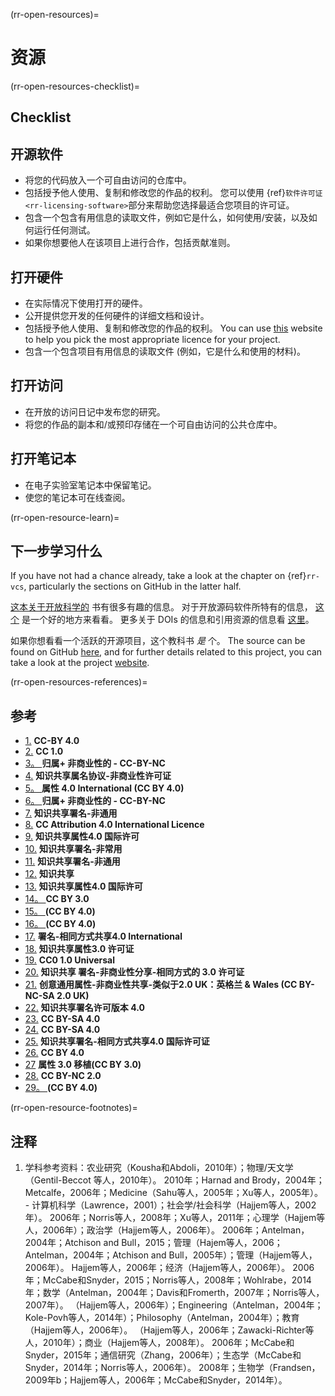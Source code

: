 (rr-open-resources)=
# 资源

(rr-open-resources-checklist)=
## Checklist

## 开源软件

- 将您的代码放入一个可自由访问的仓库中。
- 包括授予他人使用、复制和修改您的作品的权利。 您可以使用 {ref}`软件许可证<rr-licensing-software>`部分来帮助您选择最适合您项目的许可证。
- 包含一个包含有用信息的读取文件，例如它是什么，如何使用/安装，以及如何运行任何测试。
- 如果你想要他人在该项目上进行合作，包括贡献准则。

## 打开硬件

- 在实际情况下使用打开的硬件。
- 公开提供您开发的任何硬件的详细文档和设计。
- 包括授予他人使用、复制和修改您的作品的权利。 You can use [this](https://choosealicense.com/) website to help you pick the most appropriate licence for your project.
- 包含一个包含项目有用信息的读取文件 (例如，它是什么和使用的材料)。

## 打开访问

- 在开放的访问日记中发布您的研究。
- 将您的作品的副本和/或预印存储在一个可自由访问的公共仓库中。

## 打开笔记本

- 在电子实验室笔记本中保留笔记。
- 使您的笔记本可在线查阅。

(rr-open-resource-learn)=
## 下一步学习什么

If you have not had a chance already, take a look at the chapter on {ref}`rr-vcs`, particularly the sections on GitHub in the latter half.

[这本关于开放科学的](http://book.openingscience.org.s3-website-eu-west-1.amazonaws.com/) 书有很多有趣的信息。 对于开放源码软件所特有的信息， [这个](https://opensource.guide/) 是一个好的地方来看看。 更多关于 DOIs 的信息和引用资源的信息看 [这里](http://www.doi.org/index.html)。

如果你想看看一个活跃的开源项目，这个教科书 *是* 个。 The source can be found on GitHub [here](https://github.com/alan-turing-institute/the-turing-way), and for further details related to this project, you can take a look at the project [website](https://www.turing.ac.uk/research/research-projects/turing-way-handbook-reproducible-data-science).

(rr-open-resources-references)=
## 参考

- [1.](https://www.fosteropenscience.eu/node/1420) **CC-BY 4.0**
- [2.](https://open-science-training-handbook.gitbook.io/book/introduction) **CC 1.0**
- [3。 ](https://www.fosteropenscience.eu/content/introduction-open-science-funders-introductory) **归属+ 非商业性的 - CC-BY-NC**
- [4.](https://link.springer.com/chapter/10.1007/978-3-319-00026-8_2) **知识共享属名协议-非商业性许可证**
- [5。 ](https://elifesciences.org/articles/16800) **属性 4.0 International (CC BY 4.0)**
- [6。 ](https://www.fosteropenscience.eu/content/introduction-open-science-funders-introductory) **归属+ 非商业性的 - CC-BY-NC**
- [7.](http://book.openingscience.org.s3-website-eu-west-1.amazonaws.com/vision/open_research_data.html) **知识共享署名-非通用**
- [8.](http://opendatahandbook.org/guide/en/what-is-open-data/) **CC Attribution 4.0 International Licence**
- [9.](https://opendatacharter.net/) **知识共享属性4.0 国际许可**
- [10.](http://book.openingscience.org.s3-website-eu-west-1.amazonaws.com/cases_recipes_howtos/making_data_citeable.html) **知识共享署名-非常用**
- [11.](http://book.openingscience.org.s3-website-eu-west-1.amazonaws.com/cases_recipes_howtos/challenges_of_open_data_in_medical_research.html) **知识共享署名-非通用**
- [12.](http://www.dcc.ac.uk/resources/how-guides/cite-datasets) **知识共享**
- [13.](https://www.open-contracting.org/2016/09/19/diving-deeper-commercial-confidentiality/) **知识共享属性4.0 国际许可**
- [14。 ](https://ben.balter.com/2015/11/23/why-open-source/) **CC BY 3.0**
- [15。 ](https://opensource.guide/starting-a-project/) **(CC BY 4.0)**
- [16。 ](https://opensource.guide/) **(CC BY 4.0)**
- [17.](https://opensource.com/resources/what-open-access) **署名-相同方式共享4.0 International**
- [18.](http://www.righttoresearch.org/learn/whyOA/index.shtml) **知识共享属性3.0 许可证**
- [19.](https://open-science-training-handbook.gitbook.io/book/open-science-basics/open-access-to-published-research-results) **CC0 1.0 Universal**
- [20.](https://www.oercommons.org/about) **知识共享 署名-非商业性分享-相同方式的 3.0 许可证**
- [21.](https://libguides.ioe.ac.uk/oer)  **创意通用属性-非商业性共享-类似于2.0 UK：英格兰 & Wales (CC BY-NC-SA 2.0 UK)**
- [22.](https://opencontent.org/blog/archives/3221) **知识共享署名许可版本 4.0**
- [23.](https://opensource.com/resources/what-open-hardware) **CC BY-SA 4.0**
- [24.](https://opensource.com/article/17/8/enterprise-open-source-advantages) **CC BY-SA 4.0**
- [25.](https://www.oshwa.org/sharing-best-practices/) **知识共享署名-相同方式共享4.0 国际许可证**
- [26.](https://openlabnotebooks.org/open-science-at-sgc/) **CC BY 4.0**
- [27](http://onsnetwork.org/) **属性 3.0 移植(CC BY 3.0)**
- [28.](https://libraries.mit.edu/data-management/store/electronic-lab-notebooks/) **CC BY-NC 2.0**
- [29。 ](https://www.citizenscience.org/) **(CC BY 4.0)**

(rr-open-resource-footnotes)=
## 注释

1. 学科参考资料：农业研究（Kousha和Abdoli，2010年）；物理/天文学（Gentil-Beccot 等人，2010年）。 2010年；Harnad and Brody，2004年；Metcalfe，2006年；Medicine（Sahu等人，2005年；Xu等人，2005年）。 - 计算机科学（Lawrence，2001）；社会学/社会科学（Hajjem等人，2002年）。 2006年；Norris等人，2008年；Xu等人，2011年；心理学（Hajjem等人，2006年）；政治学（Hajjem等人，2006年）。 2006年；Antelman，2004年；Atchison and Bull，2015；管理（Hajem等人，2006；Antelman，2004年；Atchison and Bull，2005年）；管理（Hajjem等人，2006年）。 Hajjem等人，2006年；经济（Hajjem等人，2006年）。 2006年；McCabe和Snyder，2015；Norris等人，2008年；Wohlrabe，2014年；数学（Antelman，2004年；Davis和Fromerth，2007年；Norris等人，2007年）。 （Hajjem等人，2006年）；Engineering（Antelman，2004年；Kole-Povh等人，2014年）；Philosophy（Antelman，2004年）；教育（Hajjem等人，2006年）。 （Hajjem等人，2006年；Zawacki-Richter等人，2010年）；商业（Hajjem等人，2008年）。 2006年；McCabe和Snyder，2015年；通信研究（Zhang，2006年）；生态学（McCabe和Snyder，2014年；Norris等人，2006年）。 2008年；生物学（Frandsen，2009年b；Hajjem等人，2006年；McCabe和Snyder，2014年）。
